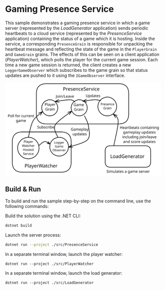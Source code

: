 # Gaming Presence Service

This sample demonstrates a gaming presence service in which a game server (represented by the *LoadGenerator* application) sends periodic heartbeats to a cloud service (represented by the *PresenceService* application) containing the status of a game which it is hosting. Inside the service, a corresponding `PresenceGrain` is responsible for unpacking the heartbeat message and reflecting the state of the game in the `PlayerGrain` and `GameGrain` grains. The effects of this can be seen on a client application (*PlayerWatcher*), which polls the player for the current game session. Each time a new game session is returned, the client creates a new `LoggerGameObserver` which subscribes to the game grain so that status updates are pushed to it using the `IGameObserver` interface.

![A visual representation of the above text](./PresenceService.svg)

## Build & Run

To build and run the sample step-by-step on the command line, use the following commands:

Build the solution using the .NET CLI:

``` sh
dotnet build
```

Launch the server process:

``` sh
dotnet run --project ./src/PresenceService
```

In a separate terminal window, launch the player watcher:

```
dotnet run --project ./src/PlayerWatcher
```

In a separate terminal window, launch the load generator:

```
dotnet run --project ./src/LoadGenerator
```